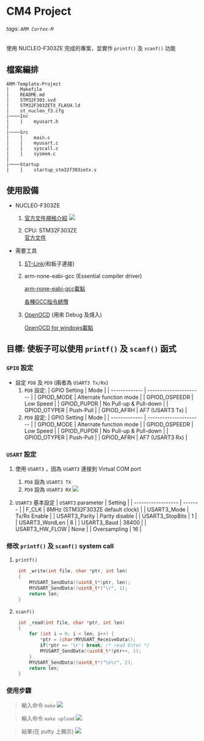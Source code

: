 # CM4 Project
###### tags: `ARM Cortex-M`
使用 NUCLEO-F303ZE 完成的專案，並實作 `printf()` 及 `scanf()` 功能

## 檔案編排
```
ARM-Template-Project
|    Makefile
|    README.md
|    STM32F303.svd
|    STM32F303ZETX_FLASH.ld
|    st_nucleo_f3.cfg
|────Inc
|    |    myusart.h
|
|────Src
|    |    main.c 
|    |    myusart.c
|    |    syscall.c
|    |    sysmem.c
|
|────Startup
|    |    startup_stm32f303zetx.s

```

## 使用設備
- NUCLEO-F303ZE
  1. [官方文件規格介紹](https://www.st.com/en/evaluation-tools/nucleo-f303ze.html)
     ![](https://i.imgur.com/xnKAENl.png)

  2. CPU: STM32F303ZE   
     [官方文件](https://www.st.com/en/microcontrollers-microprocessors/stm32f303ze.html)

- 需要工具
  1. [ST-Link](https://www.st.com/content/st_com/en/products/development-tools/software-development-tools/stm32-software-development-tools/stm32-utilities/stsw-link009.html?dl=NCWMPz8nopJ5khffu%2F9QmQ%3D%3D%2CWweBOQKqZ%2Fh88%2BZkYv6600%2BzYxzrVLpvTUDLmq2eRG7lpwFzjoue0R2T%2FIhPrxz5shDoc2Iw%2FpMlGzkS5d%2B7cDojQPuWTbCMGjy7i4mRoDYG8omxLndyTs6vk9JuiWwwo6iFG5gODbBgUZE9XYj6MzT27BETsC%2FIlGdOMpyOw01kOaztq2FnADZ2T%2Fdozp3FqjWcF7BoC2kA3jX%2FWibrHNy4bIuRL4s4JsMXRBWmjDNxvYbhhCm3h7bESHdDNz6mJV1PitQm3a1X2DfqRbg%2FlIQ3iR0QVkIkj9A3ZMDCD%2FRmyu75S5hGTsJKi0zE3pG8&uid=AbAAPrnhg03EDrR2hPt2MKBBSrNbNCYh)(和板子連接)

  2. arm-none-eabi-gcc (Essential compiler driver)
     
     [arm-none-eabi-gcc載點](https://developer.arm.com/tools-and-software/open-source-software/developer-tools/gnu-toolchain/gnu-rm/downloads)
     
     [各種GCC指令總攬](https://gcc.gnu.org/onlinedocs/gcc-9.3.0/gcc/)

  3. [OpenOCD](https://openocd.org/) (用來 Debug 及燒入)
     
     [OpenOCD for windows載點](https://gnutoolchains.com/arm-eabi/openocd/)
  
## 目標: 使板子可以使用 `printf()` 及 `scanf()` 函式
### `GPIO` 設定
-  設定 `PD8` 及 `PD9` (兩者為 `USART3 Tx/Rx`)
   1. `PD8` 設定:
      | GPIO Setting  | Mode                    |
      | ------------- | ----------------------  |
      | GPIOD_MODE    | Alternate function mode |
      | GPIOD_OSPEEDR | Low Speed               |
      | GPIOD_PUPDR   | No Pull-up & Pull-down  |
      | GPIOD_OTYPER  | Push-Pull               |
      | GPIOD_AFRH    | AF7 (USART3 Tx)         |
   2. `PD9` 設定:
      | GPIO Setting  | Mode                    |
      | ------------- | ----------------------  |
      | GPIOD_MODE    | Alternate function mode |
      | GPIOD_OSPEEDR | Low Speed               |
      | GPIOD_PUPDR   | No Pull-up & Pull-down  |
      | GPIOD_OTYPER  | Push-Pull               |
      | GPIOD_AFRH    | AF7 (USART3 Rx)         |

### `USART` 設定
1. 使用 `USART3` ，因為 `USART3` 連接到 Virtual COM port
   1. `PD8` 設為 `USART3 TX`
   2. `PD9` 設為 `USART3 RX`
   ![](https://i.imgur.com/59O5lGb.png)
   
2. `USART3` 基本設定
   | `USART3` parameter | Setting |
   | ------------------ | ------- |
   | F_CLK              | 8MHz (STM32F303ZE default clock) |
   | USART3_Mode        | Tx/Rx Enable   |
   | USART3_Parity      | Parity disable |
   | USART3_StopBits    | 1     |
   | USART3_WordLen     | 8     |
   | USART3_Baud        | 38400 |
   | USART3_HW_FLOW     | None  |
   | Oversampling       | 16    |

### 修改 `printf()` 及 `scanf()` system call
1. `printf()`
   ```c
    int _write(int file, char *ptr, int len)
    {
	    MYUSART_SendData((uint8_t*)ptr, len);
	    MYUSART_SendData((uint8_t*)"\r", 1);
	    return len;
    }
    ```

2. `scanf()`
   ```c
    int _read(int file, char *ptr, int len) 
    {
	    for (int i = 0; i < len; i++) {
		    *ptr = (char)MYUSART_ReceiveData();
		    if(*ptr == '\r') break; /* read Enter */
		    MYUSART_SendData((uint8_t*)ptr++, 1);
	    }
	    MYUSART_SendData((uint8_t*)"\n\r", 2);
	    return len;
    }
   ```
   
### 使用步驟
> 輸入命令 `make`
  ![](https://i.imgur.com/ulHDUys.png)
  
> 輸入命令 `make upload`
  ![](https://i.imgur.com/u5SpnuL.png)

> 結果(在 putty 上顯示)
  ![](https://i.imgur.com/EfIvBQZ.png)
